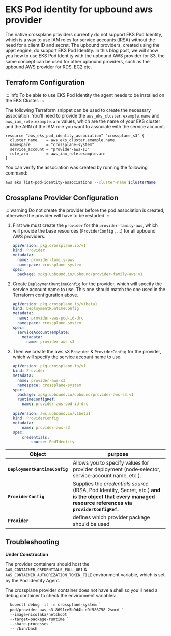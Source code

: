 #  EKS Pod identity for upbound aws provider

The native crossplane providers currently do not support EKS Pod Identity, which is a way to use IAM roles for service accounts (IRSA) without the need for a client ID and secret.
The upbound providers, created using the upjet engine, do support EKS Pod Identity. In this blog post, we will show you how to use EKS Pod Identity with the upbound AWS provider for S3.
the same concept can be used for other upbound providers, such as the upbound AWS provider for RDS, EC2 etc.

## Terraform Configuration

::: info
To be able to use EKS Pod Identity the agent needs to be installed on the EKS Cluster.
:::

The following Terraform snippet can be used to create the necessary association. 
You'll need to provide the `aws_eks_cluster.example.name` and `aws_iam_role.example.arn` values, which are the name of your EKS cluster and the ARN of the IAM role you want to associate with the service account.

```hcl
resource "aws_eks_pod_identity_association" "crossplane_s3" {
  cluster_name    = aws_eks_cluster.example.name
  namespace       = "crossplane-system"
  service_account = "provider-aws-s3"
  role_arn        = aws_iam_role.example.arn
}
```

You can verify the association was created by running the following command:

````bash
aws eks list-pod-identity-associations --cluster-name $ClusterName
````

## Crossplane Provider Configuration

::: warning
Do not create the provider before the pod association is created, otherwise the provider will have to be restarted.
:::

1. First we must create the `provider` for the `provider-family-aws`, which will provide the base resources (`ProviderConfig` , ...) for all upbound AWS providers.

    ````yaml
    apiVersion: pkg.crossplane.io/v1
    kind: Provider
    metadata:
      name: provider-family-aws
      namespace: crossplane-system
    spec:
      package: xpkg.upbound.io/upbound/provider-family-aws:v1
    ````

2. Create `DeploymentRuntimeConfig` for the provider, which will specify the service account name to use. This one should match the one used in the Terraform configuration above.

    ````yaml
    apiVersion: pkg.crossplane.io/v1beta1
    kind: DeploymentRuntimeConfig
    metadata:
      name: provider-aws-pod-id-drc
      namespace: crossplane-system
    spec:
      serviceAccountTemplate:
        metadata:
          name: provider-aws-s3
    ````

3. Then we create the aws s3 `Provider` & `ProviderConfig` for the provider, which will specify the service account name to use.

    ````yaml
    apiVersion: pkg.crossplane.io/v1
    kind: Provider
    metadata:
      name: provider-aws-s3
      namespace: crossplane-system
    spec:
      package: xpkg.upbound.io/upbound/provider-aws-s3:v1
      runtimeConfigRef:
        name: provider-aws-pod-id-drc
    ---
    apiVersion: aws.upbound.io/v1beta1
    kind: ProviderConfig
    metadata:
        name: provider-aws-s3
    spec:
        credentials:
            source: PodIdentity
    ````

| Object                        | purpose                                                                                                                                                    | 
|-------------------------------|------------------------------------------------------------------------------------------------------------------------------------------------------------|
| **`DeploymentRuntimeConfig`** | Allows you to specify values for provider deployment (node‑selector, service‑account name, etc.).     |
| **`ProviderConfig`**          | Supplies the *credentials source* (IRSA, Pod Identity, Secret, etc.) **and is the object that every managed resource references via `providerConfigRef`.** |
| **`Provider`**                | defines which provider package should be used                                                                                                              |


## Troubleshooting

**Under Construction**

The provider containers should host the `AWS_CONTAINER_CREDENTIALS_FULL_URI` & `AWS_CONTAINER_AUTHORIZATION_TOKEN_FILE` environment variable, 
which is set by the Pod Identity Agent.

The crossplane provider container does not have a shell so you'll need a debug container to check the environment variables:

```bash
  kubectl debug -it -n crossplane-system `
  pod/provider-aws-s3-8691ce5b9d4b-d9f586758-2sncd `
  --image=nicolaka/netshoot `
  --target=package-runtime `
  --share-processes `
  -- /bin/bash
```

